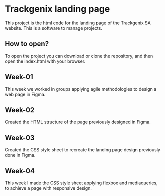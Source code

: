 # Trackgenix landing page
This project is the html code for the landing page of the Trackgenix SA website. This is a software to manage projects.

## How to open?

To open the project you can download or clone the repository, and then open the index.html with your browser.
## Week-01
This week we worked in groups applying agile methodologies to design a web page in Figma.
## Week-02
Created the HTML structure of the page previously designed in Figma.
## Week-03
Created the CSS style sheet to recreate the landing page design previously done in Figma.

## Week-04
This week I made the CSS style sheet applying flexbox and mediaqueries, to achieve a page with responsive design.